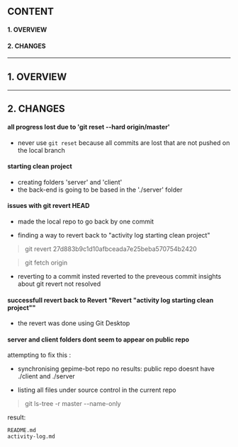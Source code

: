 ## CONTENT
#### 1. OVERVIEW
#### 2. CHANGES

----

## 1. OVERVIEW

---

## 2. CHANGES

#### all progress lost due to 'git reset --hard origin/master'
- never use <code>git reset</code> because all commits are lost that are not pushed on the local branch

#### starting clean project
- creating folders 'server' and 'client'
- the back-end is going to be based in the './server' folder

#### issues with git revert HEAD
- made the local repo to go back by one commit

- finding a way to revert back to "activity log starting clean project"

> git revert 27d883b9c1d10afbceada7e25beba570754b2420

>  git fetch origin

- reverting to a commit insted reverted to the preveous commit insights about git revert not resolved


#### successfull revert back to Revert "Revert  "activity log starting clean project""

- the revert was done using Git Desktop

#### server and client folders dont seem to appear on public repo
attempting to fix this :

- synchronising gepime-bot repo
no results: public repo doesnt have ./client and ./server

- listing all files under source control in the current repo
> git ls-tree -r master --name-only

result: 
```
README.md
activity-log.md
```
